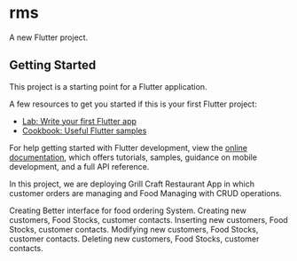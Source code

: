 # rms

A new Flutter project.

## Getting Started

This project is a starting point for a Flutter application.

A few resources to get you started if this is your first Flutter project:

- [Lab: Write your first Flutter app](https://docs.flutter.dev/get-started/codelab)
- [Cookbook: Useful Flutter samples](https://docs.flutter.dev/cookbook)

For help getting started with Flutter development, view the
[online documentation](https://docs.flutter.dev/), which offers tutorials,
samples, guidance on mobile development, and a full API reference.

In this project, we are deploying Grill Craft Restaurant App in which
customer orders are managing and Food Managing with CRUD operations.

Creating Better interface for food ordering System.
Creating new customers, Food Stocks, customer contacts.
Inserting new customers, Food Stocks, customer contacts.
Modifying new customers, Food Stocks, customer contacts.
Deleting new customers, Food Stocks, customer contacts.